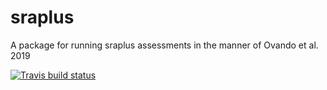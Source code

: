 # sraplus

A package for running sraplus assessments in the manner of Ovando et al. 2019


[![Travis build status](https://travis-ci.org/DanOvando/sraplus.svg?branch=master)](https://travis-ci.org/DanOvando/sraplus)